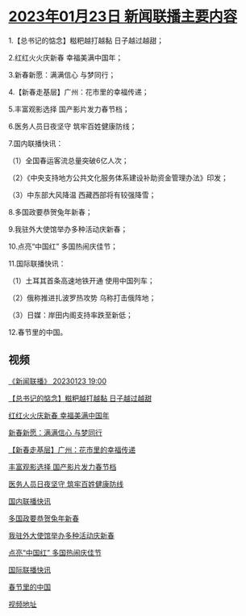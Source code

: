 # [2023年01月23日 新闻联播主要内容](https://tv.cctv.com/lm/xwlb/day/20230123.shtml)

1.【总书记的惦念】糍粑越打越黏 日子越过越甜；

2.红红火火庆新春 幸福美满中国年；

3.新春新愿：满满信心 与梦同行；

4.【新春走基层】广州：花市里的幸福传递；

5.丰富观影选择 国产影片发力春节档；

6.医务人员日夜坚守 筑牢百姓健康防线；

7.国内联播快讯：

（1）全国春运客流总量突破6亿人次；

（2）《中央支持地方公共文化服务体系建设补助资金管理办法》印发；

（3）中东部大风降温 西藏西部将有较强降雪；

8.多国政要恭贺兔年新春；

9.我驻外大使馆举办多种活动庆新春；

10.点亮“中国红” 多国热闹庆佳节；

11.国际联播快讯：

（1）土耳其首条高速地铁开通 使用中国列车；

（2）俄称推进扎波罗热攻势 乌称打击俄阵地；

（3）日媒：岸田内阁支持率跌至新低；

12.春节里的中国。

## 视频

[《新闻联播》 20230123 19:00](https://tv.cctv.com/2023/01/23/VIDEg7JVdFYVowbDqNLz33fU230123.shtml)

[【总书记的惦念】糍粑越打越黏 日子越过越甜](https://tv.cctv.com/2023/01/23/VIDE9wW0zbILbydiymy5wYhN230123.shtml)

[红红火火庆新春 幸福美满中国年](https://tv.cctv.com/2023/01/23/VIDEFi34Wz5XCojyw7A3hqf5230123.shtml)

[新春新愿：满满信心 与梦同行](https://tv.cctv.com/2023/01/23/VIDE5c6QgknSTvSDX0T2fDVJ230123.shtml)

[【新春走基层】广州：花市里的幸福传递](https://tv.cctv.com/2023/01/23/VIDEkhPbHLpVfXRDbskJKzaa230123.shtml)

[丰富观影选择 国产影片发力春节档](https://tv.cctv.com/2023/01/23/VIDEZ17xdMi8lXQpaOEPglRX230123.shtml)

[医务人员日夜坚守 筑牢百姓健康防线](https://tv.cctv.com/2023/01/23/VIDE60GsrZqEaYZDLrYvmKBp230123.shtml)

[国内联播快讯](https://tv.cctv.com/2023/01/23/VIDECgSpy4gehdXtVvGwuRjy230123.shtml)

[多国政要恭贺兔年新春](https://tv.cctv.com/2023/01/23/VIDE7JmS4QCN59M1gvQuu3fp230123.shtml)

[我驻外大使馆举办多种活动庆新春](https://tv.cctv.com/2023/01/23/VIDEalfjyEeWZbPs24Cq4Eu7230123.shtml)

[点亮“中国红” 多国热闹庆佳节](https://tv.cctv.com/2023/01/23/VIDEPGLFZLcWIPm9k7SO87Yl230123.shtml)

[国际联播快讯](https://tv.cctv.com/2023/01/23/VIDEOp5Bdoyjzotfk2MS9Ond230123.shtml)

[春节里的中国](https://tv.cctv.com/2023/01/23/VIDEQJmMVzHas6rwprwlrJBn230123.shtml)

[视频地址](https://tv.cctv.com/lm/xwlb/day/20230123.shtml) 

